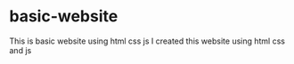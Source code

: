 # basic-website
This is basic website using html css js 
I created this website using html css and js
